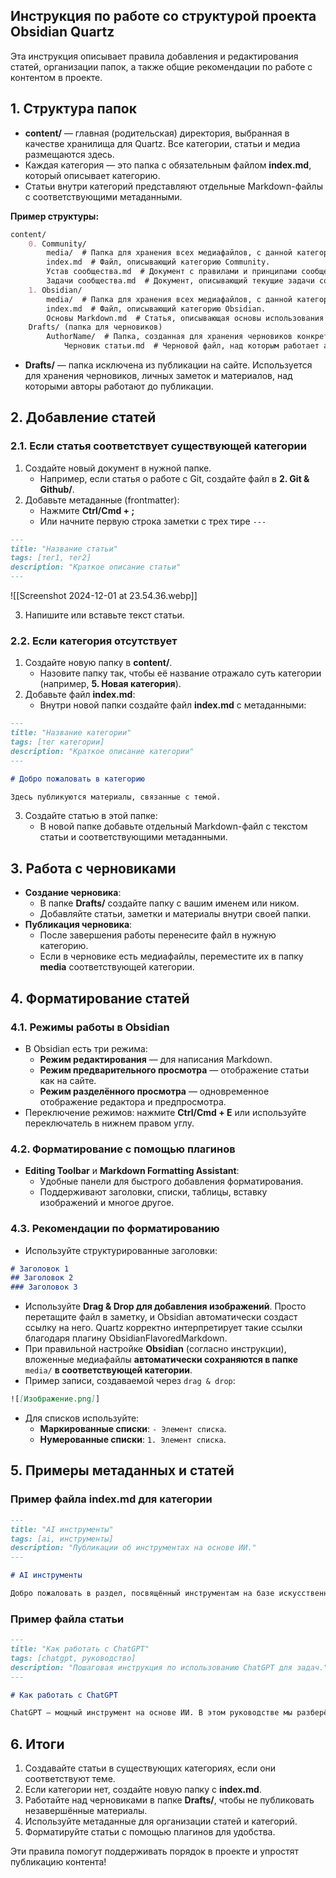 ## Инструкция по работе со структурой проекта Obsidian Quartz

Эта инструкция описывает правила добавления и редактирования статей, организации папок, а также общие рекомендации по работе с контентом в проекте.

## 1. Структура папок

- **content/** — главная (родительская) директория, выбранная в качестве хранилища для Quartz. Все категории, статьи и медиа размещаются здесь.
- Каждая категория — это папка с обязательным файлом **index.md**, который описывает категорию.
- Статьи внутри категорий представляют отдельные Markdown-файлы с соответствующими метаданными.

**Пример структуры:**

```markdown
content/
    0. Community/
        media/  # Папка для хранения всех медиафайлов, с данной категорией.
        index.md  # Файл, описывающий категорию Community.
        Устав сообщества.md  # Документ с правилами и принципами сообщества.
        Задачи сообщества.md  # Документ, описывающий текущие задачи сообщества.
    1. Obsidian/
        media/  # Папка для хранения всех медиафайлов, с данной категорией.
        index.md  # Файл, описывающий категорию Obsidian.
        Основы Markdown.md  # Статья, описывающая основы использования Markdown.
    Drafts/ (папка для черновиков)
        AuthorName/  # Папка, созданная для хранения черновиков конкретного автора.
            Черновик статьи.md  # Черновой файл, над которым работает автор, прежде чем перенести его в основную категорию.
```

- **Drafts/** — папка исключена из публикации на сайте. Используется для хранения черновиков, личных заметок и материалов, над которыми авторы работают до публикации.

## 2. Добавление статей

### 2.1. Если статья соответствует существующей категории

1. Создайте новый документ в нужной папке.
   - Например, если статья о работе с Git, создайте файл в **2. Git & Github/**.
2. Добавьте метаданные (frontmatter):
   - Нажмите **Ctrl/Cmd + ;** 
   - Или начните первую строка заметки с трех тире `---`

```markdown
---
title: "Название статьи"
tags: [тег1, тег2]
description: "Краткое описание статьи"
---
```

![[Screenshot 2024-12-01 at 23.54.36.webp]]
   
3. Напишите или вставьте текст статьи.

### 2.2. Если категория отсутствует

1. Создайте новую папку в **content/**.
   - Назовите папку так, чтобы её название отражало суть категории (например, **5. Новая категория**).
2. Добавьте файл **index.md**:
   - Внутри новой папки создайте файл **index.md** с метаданными:

```markdown
---
title: "Название категории"
tags: [тег категории]
description: "Краткое описание категории"
---

# Добро пожаловать в категорию

Здесь публикуются материалы, связанные с темой.
```

3. Создайте статью в этой папке:
   - В новой папке добавьте отдельный Markdown-файл с текстом статьи и соответствующими метаданными.

## 3. Работа с черновиками

- **Создание черновика**:
  - В папке **Drafts/** создайте папку с вашим именем или ником.
  - Добавляйте статьи, заметки и материалы внутри своей папки.
- **Публикация черновика**:
  - После завершения работы перенесите файл в нужную категорию.
  - Если в черновике есть медиафайлы, переместите их в папку **media** соответствующей категории.

## 4. Форматирование статей

### 4.1. Режимы работы в Obsidian

- В Obsidian есть три режима:
  - **Режим редактирования** — для написания Markdown.
  - **Режим предварительного просмотра** — отображение статьи как на сайте.
  - **Режим разделённого просмотра** — одновременное отображение редактора и предпросмотра.
- Переключение режимов: нажмите **Ctrl/Cmd + E** или используйте переключатель в нижнем правом углу.

### 4.2. Форматирование с помощью плагинов

- **Editing Toolbar** и **Markdown Formatting Assistant**:
  - Удобные панели для быстрого добавления форматирования.
  - Поддерживают заголовки, списки, таблицы, вставку изображений и многое другое.

### 4.3. Рекомендации по форматированию

- Используйте структурированные заголовки:

```markdown
# Заголовок 1
## Заголовок 2
### Заголовок 3
```

- Используйте **Drag & Drop для добавления изображений**. Просто перетащите файл в заметку, и Obsidian автоматически создаст ссылку на него. Quartz корректно интерпретирует такие ссылки благодаря плагину ObsidianFlavoredMarkdown.  
- При правильной настройке **Obsidian** (согласно инструкции), вложенные медиафайлы **автоматически сохраняются в папке** `media/` **в соответствующей категории**.  
- Пример записи, создаваемой через `drag & drop`:

```markdown
![[Изображение.png]]
```

- Для списков используйте:
  - **Маркированные списки**: `- Элемент списка`.
  - **Нумерованные списки**: `1. Элемент списка`.

## 5. Примеры метаданных и статей

### Пример файла index.md для категории

```markdown
---
title: "AI инструменты"
tags: [ai, инструменты]
description: "Публикации об инструментах на основе ИИ."
---

# AI инструменты

Добро пожаловать в раздел, посвящённый инструментам на базе искусственного интеллекта.
```

### Пример файла статьи

```markdown
---
title: "Как работать с ChatGPT"
tags: [chatgpt, руководство]
description: "Пошаговая инструкция по использованию ChatGPT для задач."
---

# Как работать с ChatGPT

ChatGPT — мощный инструмент на основе ИИ. В этом руководстве мы разберём, как его использовать.
```

## 6. Итоги

1. Создавайте статьи в существующих категориях, если они соответствуют теме.
2. Если категории нет, создайте новую папку с **index.md**.
3. Работайте над черновиками в папке **Drafts/**, чтобы не публиковать незавершённые материалы.
4. Используйте метаданные для организации статей и категорий.
5. Форматируйте статьи с помощью плагинов для удобства.

Эти правила помогут поддерживать порядок в проекте и упростят публикацию контента!

